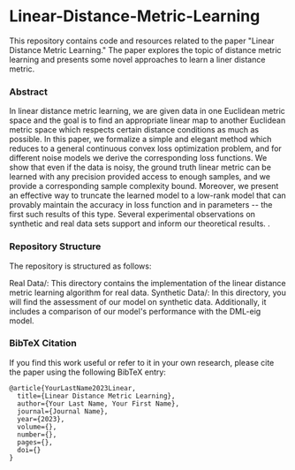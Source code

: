 # Linear-Distance-Metric-Learning
This repository contains code and resources related to the paper "Linear Distance Metric Learning." 
The paper explores the topic of distance metric learning and presents some novel approaches to learn a liner distance metric.

### Abstract

In linear distance metric learning, we are given data in one Euclidean metric space and the goal is to find an appropriate linear map to another Euclidean metric space which respects certain distance conditions as much as possible. In this paper, we formalize a simple and elegant method which reduces to a general continuous convex loss optimization problem, and for different noise models we derive the corresponding loss functions. We show that even if the data is noisy, the ground truth linear metric can be learned with any precision provided access to enough samples, and we provide a corresponding sample complexity bound. Moreover, we present an effective way to truncate the learned model to a low-rank model that can provably maintain the accuracy in loss function and in parameters -- the first such results of this type.  Several experimental observations on synthetic and real data sets support and inform our theoretical results.  .


### Repository Structure

The repository is structured as follows:

Real Data/: This directory contains the implementation of the linear distance metric learning algorithm for real data. 
Synthetic Data/: In this directory, you will find the assessment of our model on synthetic data. Additionally, it includes a comparison of our model's performance with the DML-eig model.





### BibTeX Citation

If you find this work useful or refer to it in your own research, please cite the paper using the following BibTeX entry:
```
@article{YourLastName2023Linear,
  title={Linear Distance Metric Learning},
  author={Your Last Name, Your First Name},
  journal={Journal Name},
  year={2023},
  volume={},
  number={},
  pages={},
  doi={}
}
```
